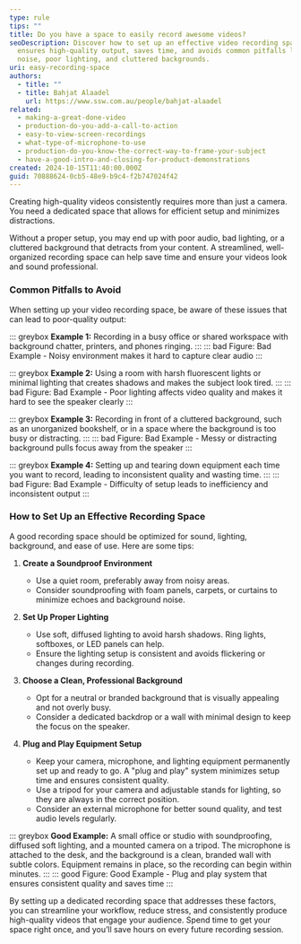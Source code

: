 ```yaml
---
type: rule
tips: ""
title: Do you have a space to easily record awesome videos?
seoDescription: Discover how to set up an effective video recording space that
  ensures high-quality output, saves time, and avoids common pitfalls like
  noise, poor lighting, and cluttered backgrounds.
uri: easy-recording-space
authors:
  - title: ""
  - title: Bahjat Alaadel
    url: https://www.ssw.com.au/people/bahjat-alaadel
related:
  - making-a-great-done-video
  - production-do-you-add-a-call-to-action
  - easy-to-view-screen-recordings
  - what-type-of-microphone-to-use
  - production-do-you-know-the-correct-way-to-frame-your-subject
  - have-a-good-intro-and-closing-for-product-demonstrations
created: 2024-10-15T11:40:00.000Z
guid: 70888624-0cb5-48e9-b9c4-f2b747024f42
---
```

Creating high-quality videos consistently requires more than just a camera. You need a dedicated space that allows for efficient setup and minimizes distractions. 

Without a proper setup, you may end up with poor audio, bad lighting, or a cluttered background that detracts from your content. A streamlined, well-organized recording space can help save time and ensure your videos look and sound professional.

<!--endintro-->

### Common Pitfalls to Avoid

When setting up your video recording space, be aware of these issues that can lead to poor-quality output:

::: greybox
**Example 1:** Recording in a busy office or shared workspace with background chatter, printers, and phones ringing.
:::
::: bad
Figure: Bad Example - Noisy environment makes it hard to capture clear audio
:::

::: greybox
**Example 2:** Using a room with harsh fluorescent lights or minimal lighting that creates shadows and makes the subject look tired.
:::
::: bad
Figure: Bad Example - Poor lighting affects video quality and makes it hard to see the speaker clearly
:::

::: greybox
**Example 3:** Recording in front of a cluttered background, such as an unorganized bookshelf, or in a space where the background is too busy or distracting.
:::
::: bad
Figure: Bad Example - Messy or distracting background pulls focus away from the speaker
:::

::: greybox
**Example 4:** Setting up and tearing down equipment each time you want to record, leading to inconsistent quality and wasting time.
:::
::: bad
Figure: Bad Example - Difficulty of setup leads to inefficiency and inconsistent output
:::

### How to Set Up an Effective Recording Space

A good recording space should be optimized for sound, lighting, background, and ease of use. Here are some tips:

1. **Create a Soundproof Environment**
   - Use a quiet room, preferably away from noisy areas.
   - Consider soundproofing with foam panels, carpets, or curtains to minimize echoes and background noise.

2. **Set Up Proper Lighting**
   - Use soft, diffused lighting to avoid harsh shadows. Ring lights, softboxes, or LED panels can help.
   - Ensure the lighting setup is consistent and avoids flickering or changes during recording.

3. **Choose a Clean, Professional Background**
   - Opt for a neutral or branded background that is visually appealing and not overly busy.
   - Consider a dedicated backdrop or a wall with minimal design to keep the focus on the speaker.

4. **Plug and Play Equipment Setup**
   - Keep your camera, microphone, and lighting equipment permanently set up and ready to go. A "plug and play" system minimizes setup time and ensures consistent quality.
   - Use a tripod for your camera and adjustable stands for lighting, so they are always in the correct position.
   - Consider an external microphone for better sound quality, and test audio levels regularly.

::: greybox
**Good Example:** A small office or studio with soundproofing, diffused soft lighting, and a mounted camera on a tripod. The microphone is attached to the desk, and the background is a clean, branded wall with subtle colors. Equipment remains in place, so the recording can begin within minutes.
:::
::: good
Figure: Good Example - Plug and play system that ensures consistent quality and saves time
:::

By setting up a dedicated recording space that addresses these factors, you can streamline your workflow, reduce stress, and consistently produce high-quality videos that engage your audience. Spend time to get your space right once, and you’ll save hours on every future recording session.
